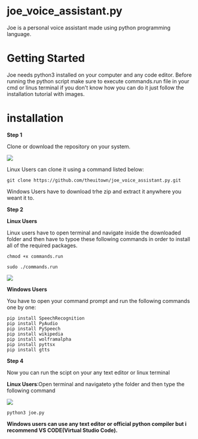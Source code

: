 # joe_voice_assistant.py
Joe is a personal voice assistant made using python programming language.

# Getting  Started
Joe needs python3 installed on your computer and any code editor.
Before running the python script make  sure to execute commands.run file in your cmd or linus  terminal if you don't know how you can do it just follow the installation tutorial with images.

# installation

**Step 1**

Clone or download the repository on your system.

![](https://raw.githubusercontent.com/theuitown/joe_voice_assistant.py/master/images/%231.png)

Linux Users can clone it using a command listed below:

```git clone https://github.com/theuitown/joe_voice_assistant.py.git```

Windows Users have to download trhe zip and extract it anywhere you weant it to.

**Step 2**

**Linux Users**

Linux users have to open terminal and navigate inside the downloaded folder and then have to typoe these following commands in order to install all of the required packages.

```chmod +x commands.run```

```sudo ./commands.run```

![](https://raw.githubusercontent.com/theuitown/joe_voice_assistant.py/master/images/%233.png)

**Windows Users**

You have to open your command prompt and run the following commands one by one:

```
pip install SpeechRecognition
pip install PyAudio
pip install PySpeech
pip install wikipedia
pip install wolframalpha
pip install pyttsx
pip install gtts
```

**Step 4**

Now you can run the scipt on your any text editor or linux terminal

**Linux Users**:Open terminal and navigateto ythe folder and then type the following command

![](https://raw.githubusercontent.com/theuitown/joe_voice_assistant.py/master/images/%235.png)

```python3 joe.py```

**Windows users can use any text editor or official python compiler but i recommend VS CODE(Virtual Studio Code).**

